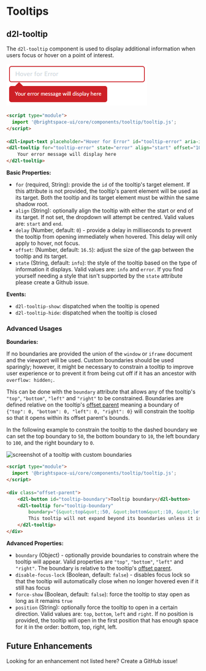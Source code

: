 # Tooltips
## d2l-tooltip

The `d2l-tooltip` component is used to display additional information when users focus or hover on a point of interest.

![screenshot of an error tooltip](./screenshots/tooltip-error.png)

```html
<script type="module">
  import '@brightspace-ui/core/components/tooltip/tooltip.js';
</script>

<d2l-input-text placeholder="Hover for Error" id="tooltip-error" aria-invalid="true"></d2l-input-text>
<d2l-tooltip for="tooltip-error" state="error" align="start" offset="10">
	Your error message will display here
</d2l-tooltip>
```

**Basic Properties:**
* `for` (required, String): provide the `id` of the tooltip's target element. If this attribute is not provided, the tooltip's parent element will be used as its target. Both the tooltip and its target element must be within the same shadow root.
* `align` (String): optionally align the tooltip with either the start or end of its target. If not set, the dropdown will attempt be centred. Valid values are: `start` and `end`.
* `delay` (Number, default: `0`) - provide a delay in milliseconds to prevent the tooltip from opening immediately when hovered. This delay will only apply to hover, not focus.
* `offset`: (Number, default: `16.5`): adjust the size of the gap between the tooltip and its target.
* `state` (String, default: `info`): the style of the tooltip based on the type of information it displays. Valid values are: `info` and `error`. If you find yourself needing a style that isn't supported by the `state` attribute please create a Github issue.

**Events:**
* `d2l-tooltip-show`: dispatched when the tooltip is opened
* `d2l-tooltip-hide`: dispatched when the tooltip is closed

### Advanced Usages

**Boundaries:**

If no boundaries are provided the union of the `window` or `iframe` document and the viewport will be used. Custom boundaries should be used sparingly; however, it might be necessary to constrain a tooltip to improve user experience or to prevent it from being cut off if it has an ancestor with `overflow: hidden;`.

This can be done with the `boundary` attribute that allows any of the tooltip's `"top"`, `"bottom"`, `"left"` and `"right"` to be constrained. Boundaries are defined relative on the tooltip's [offset parent](https://developer.mozilla.org/en-US/docs/Web/API/HTMLElement/offsetParent) meaning a boundary of `{"top": 0, "bottom": 0, "left": 0, "right": 0}` will constrain the tooltip so that it opens within its offset parent's bounds.

In the following example to constrain the tooltip to the dashed boundary we can set the top boundary to `50`, the bottom boundary to `10`, the left boundary to `100`, and the right boundary to `0`.

![screenshot of a tooltip with custom boundaries](./screenshots/tooltip-boundary.png)
```html
<script type="module">
  import '@brightspace-ui/core/components/tooltip/tooltip.js';
</script>

<div class="offset-parent">
	<d2l-button id="tooltip-boundary">Tooltip boundary</d2l-button>
	<d2l-tooltip for="tooltip-boundary"
		boundary="{&quot;top&quot;:50, &quot;bottom&quot;:10, &quot;left&quot;:100, &quot;right&quot;:-}">
		This tooltip will not expand beyond its boundaries unless it is impossible to fit it inside
	</d2l-tooltip>
</div>
```

**Advanced Properties:**
* `boundary` (Object) - optionally provide boundaries to constrain where the tooltip will appear. Valid properties are `"top"`, `"bottom"`, `"left"` and `"right"`. The boundary is relative to the tooltip's [offset parent](https://developer.mozilla.org/en-US/docs/Web/API/HTMLElement/offsetParent).
* `disable-focus-lock` (Boolean, default: `false`) - disables focus lock so that the tooltip will automatically close when no longer hovered even if it still has focus
* `force-show` (Boolean, default: `false`): force the tooltip to stay open as long as it remains `true`
* `position` (String): optionally force the tooltip to open in a certain direction. Valid values are: `top`, `bottom`, `left` and `right`. If no position is provided, the tooltip will open in the first position that has enough space for it in the order: bottom, top, right, left.

## Future Enhancements

Looking for an enhancement not listed here? Create a GitHub issue!
